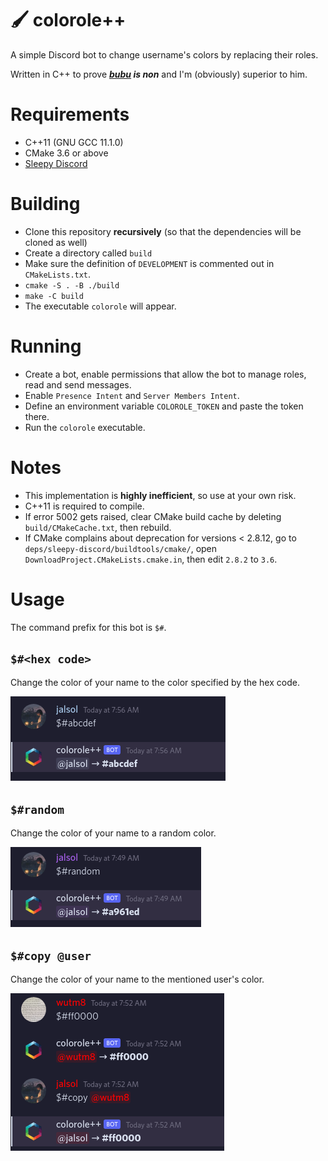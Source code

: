 # 🖌️ colorole++

A simple Discord bot to change username's colors by replacing their roles.

Written in C++ to prove ***<a href="https://github.com/bubu1441006/colorole">bubu</a> is non*** and I'm (obviously) superior to him.

# Requirements
- C++11 (GNU GCC 11.1.0)
- CMake 3.6 or above
- <a href="https://github.com/yourWaifu/sleepy-discord">Sleepy Discord</a>

# Building
- Clone this repository **recursively** (so that the dependencies will be cloned as well)
- Create a directory called `build`
- Make sure the definition of `DEVELOPMENT` is commented out in `CMakeLists.txt`.
- `cmake -S . -B ./build`
- `make -C build`
- The executable `colorole` will appear.

# Running
- Create a bot, enable permissions that allow the bot to manage roles, read and send messages.
- Enable `Presence Intent` and `Server Members Intent`.
- Define an environment variable `COLOROLE_TOKEN` and paste the token there.
- Run the `colorole` executable.

# Notes
- This implementation is **highly inefficient**, so use at your own risk.
- C++11 is required to compile.
- If error 5002 gets raised, clear CMake build cache by deleting `build/CMakeCache.txt`, then rebuild.
- If CMake complains about deprecation for versions < 2.8.12, go to `deps/sleepy-discord/buildtools/cmake/`, open `DownloadProject.CMakeLists.cmake.in`, then edit `2.8.2` to `3.6`.

# Usage
The command prefix for this bot is `$#`.

## `$#<hex code>`
Change the color of your name to the color specified by the hex code.

<img src="assets/usage/hexcode.png"/>

## `$#random`
Change the color of your name to a random color.

<img src="assets/usage/random.png"/>

## `$#copy @user`
Change the color of your name to the mentioned user's color.

<img src="assets/usage/copy.png"/>
